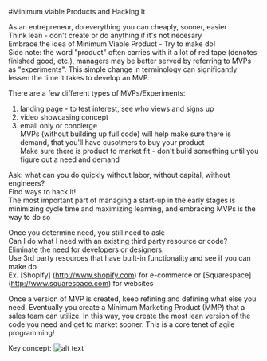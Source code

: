 #Minimum viable Products and Hacking It

As an entrepreneur, do everything you can cheaply, sooner, easier<br> 
Think lean - don't create or do anything if it's not necesary<br>
Embrace the idea of Minimum Viable Product - Try to make do!<br>
Side note: the word "product" often carries with it a lot of red tape (denotes finished good, etc.), managers may be  better served by referring to MVPs as "experiments". This simple change in terminology can significantly lessen the time it takes to develop an MVP. <br>

There are a few different types of MVPs/Experiments:<br>
1) landing page - to test interest, see who views and signs up<br>
2) video showcasing concept<br>
3) email only or concierge<br>
MVPs (without building up full code)  will help make sure there is demand, that you'll have cusotmers to buy your product<br>
Make sure there is product to market fit - don't build something until you figure out a need and demand<br>

Ask: what can you do quickly without labor, without capital, without engineers? <br>
Find ways to hack it!<br>
The most important part of managing a start-up in the early  stages is minimizing cycle time and maximizing learning, and embracing MVPs is the way to do so<br>

Once you determine need, you still need to ask:<br>
Can I do what I need with an existing third party resource or code? <br>
Eliminate the need for developers or designers. <br>
Use 3rd party resources that have built-in functionality and see if you can make do<br>
Ex. [Shopify] (http://www.shopify.com) for e-commerce or [Squarespace] (http://www.squarespace.com) for websites<br>

Once a version of MVP is created, keep refining and defining what else you need. Eventually you create a Minimum Marketing Product (MMP) that a sales team can utilize. In this way, you create the most lean version of the code you need and get to market sooner. This is a core tenet of agile programming! 

Key concept: 
![alt text](http://pandodaily.files.wordpress.com/2013/02/product_donuts-copy.jpg "MVP")
